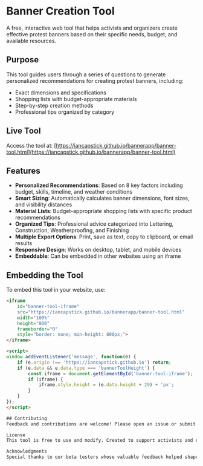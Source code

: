 # Banner Creation Tool

A free, interactive web tool that helps activists and organizers create effective protest banners based on their specific needs, budget, and available resources.

## Purpose

This tool guides users through a series of questions to generate personalized recommendations for creating protest banners, including:
- Exact dimensions and specifications
- Shopping lists with budget-appropriate materials
- Step-by-step creation methods
- Professional tips organized by category

## Live Tool

Access the tool at: [https://iancapstick.github.io/bannerapp/banner-tool.html](https://iancapstick.github.io/bannerapp/banner-tool.html)

## Features

- **Personalized Recommendations**: Based on 8 key factors including budget, skills, timeline, and weather conditions
- **Smart Sizing**: Automatically calculates banner dimensions, font sizes, and visibility distances
- **Material Lists**: Budget-appropriate shopping lists with specific product recommendations
- **Organized Tips**: Professional advice categorized into Lettering, Construction, Weatherproofing, and Finishing
- **Multiple Export Options**: Print, save as text, copy to clipboard, or email results
- **Responsive Design**: Works on desktop, tablet, and mobile devices
- **Embeddable**: Can be embedded in other websites using an iframe

## Embedding the Tool

To embed this tool in your website, use:

```html
<iframe 
    id="banner-tool-iframe"
    src="https://iancapstick.github.io/bannerapp/banner-tool.html" 
    width="100%" 
    height="800" 
    frameborder="0" 
    style="border: none; min-height: 800px;">
</iframe>

<script>
window.addEventListener('message', function(e) {
    if (e.origin !== 'https://iancapstick.github.io') return;
    if (e.data && e.data.type === 'bannerToolHeight') {
        const iframe = document.getElementById('banner-tool-iframe');
        if (iframe) {
            iframe.style.height = (e.data.height + 20) + 'px';
        }
    }
});
</script>

## Contributing
Feedback and contributions are welcome! Please open an issue or submit a pull request.

License
This tool is free to use and modify. Created to support activists and community organizers worldwide.

Acknowledgments
Special thanks to our beta testers whose valuable feedback helped shape this tool into what it is today.
